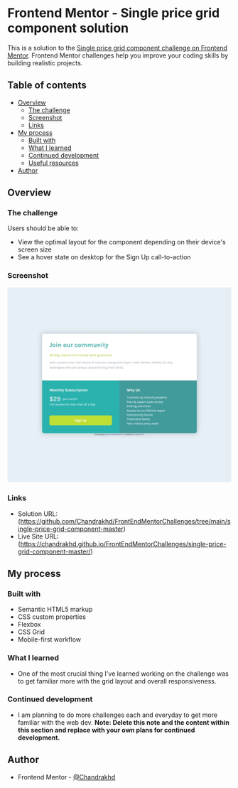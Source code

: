 # Frontend Mentor - Single price grid component solution

This is a solution to the [Single price grid component challenge on Frontend Mentor](https://www.frontendmentor.io/challenges/single-price-grid-component-5ce41129d0ff452fec5abbbc). Frontend Mentor challenges help you improve your coding skills by building realistic projects.

## Table of contents

- [Overview](#overview)
  - [The challenge](#the-challenge)
  - [Screenshot](#screenshot)
  - [Links](#links)
- [My process](#my-process)
  - [Built with](#built-with)
  - [What I learned](#what-i-learned)
  - [Continued development](#continued-development)
  - [Useful resources](#useful-resources)
- [Author](#author)

## Overview

### The challenge

Users should be able to:

- View the optimal layout for the component depending on their device's screen size
- See a hover state on desktop for the Sign Up call-to-action

### Screenshot

![](./screenshot/desktopView.jpeg)

### Links

- Solution URL: (https://github.com/Chandrakhd/FrontEndMentorChallenges/tree/main/single-price-grid-component-master)
- Live Site URL: (https://chandrakhd.github.io/FrontEndMentorChallenges/single-price-grid-component-master/)

## My process

### Built with

- Semantic HTML5 markup
- CSS custom properties
- Flexbox
- CSS Grid
- Mobile-first workflow

### What I learned

- One of the most crucial thing I've learned working on the challenge was to get familiar more with the grid layout and overall responsiveness.

### Continued development

- I am planning to do more challenges each and everyday to get more familiar with the web dev.
  **Note: Delete this note and the content within this section and replace with your own plans for continued development.**

## Author

- Frontend Mentor - [@Chandrakhd](https://www.frontendmentor.io/profile/Chandrakhd)
